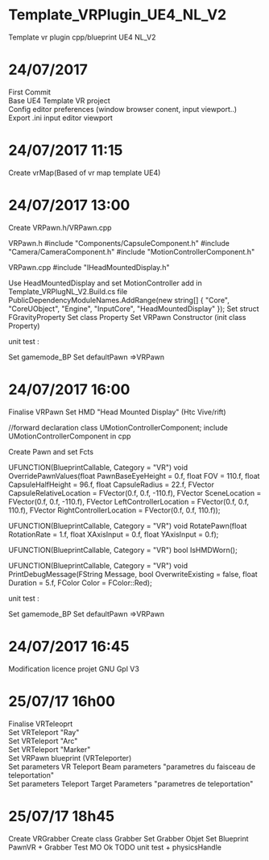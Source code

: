 # Template_VRPlugin_UE4_NL_V2
Template vr plugin cpp/blueprint UE4 NL_V2

# 24/07/2017<br/>
First Commit<br/>
Base UE4 Template VR project<br/>
Config editor preferences (window browser conent, input viewport..)<br/>
Export .ini input editor viewport<br/>

# 24/07/2017 11:15
Create vrMap(Based of vr map template UE4)


# 24/07/2017 13:00
Create VRPawn.h/VRPawn.cpp

VRPawn.h
#include "Components/CapsuleComponent.h"
#include "Camera/CameraComponent.h"
#include "MotionControllerComponent.h"

VRPawn.cpp
#include "IHeadMountedDisplay.h"

Use HeadMountedDisplay and set MotionController add in Template_VRPlugNL_V2.Build.cs file
 PublicDependencyModuleNames.AddRange(new string[] { "Core", "CoreUObject", "Engine", "InputCore", "HeadMountedDisplay" });
Set struct FGravityProperty
Set class Property
Set VRPawn Constructor (init class Property)

unit test :

Set gamemode_BP
Set defaultPawn =>VRPawn

# 24/07/2017 16:00
Finalise VRPawn
Set HMD "Head Mounted Display"
(Htc Vive/rift)

//forward declaration
class UMotionControllerComponent;
include UMotionControllerComponent in cpp

Create Pawn and set Fcts

UFUNCTION(BlueprintCallable, Category = "VR")
  void OverridePawnValues(float PawnBaseEyeHeight = 0.f, float FOV = 110.f, float CapsuleHalfHeight = 96.f, float CapsuleRadius = 22.f,
   FVector CapsuleRelativeLocation = FVector(0.f, 0.f, -110.f),
   FVector SceneLocation = FVector(0.f, 0.f, -110.f), FVector LeftControllerLocation = FVector(0.f, 0.f, 110.f),
   FVector RightControllerLocation = FVector(0.f, 0.f, 110.f));

UFUNCTION(BlueprintCallable, Category = "VR")
  void RotatePawn(float RotationRate = 1.f, float XAxisInput = 0.f, float YAxisInput = 0.f);

UFUNCTION(BlueprintCallable, Category = "VR")
  bool IsHMDWorn();

UFUNCTION(BlueprintCallable, Category = "VR")
  void PrintDebugMessage(FString Message, bool OverwriteExisting = false, float Duration = 5.f, FColor Color = FColor::Red);

unit test :

Set gamemode_BP
Set defaultPawn =>VRPawn

# 24/07/2017 16:45
Modification licence projet
GNU Gpl V3


# 25/07/17 16h00
Finalise VRTeleoprt<br/>
Set VRTeleport "Ray"<br/>
Set VRTeleport "Arc"<br/>
Set VRTeleport "Marker"<br/>
Set VRPawn blueprint (VRTeleporter)<br/>
Set parameters VR Teleport Beam parameters "parametres du faisceau de teleportation"<br/>
Set parameters Teleport Target Parameters "parametres de teleportation"<br/>

# 25/07/17 18h45
Create VRGrabber
Create class Grabber
Set Grabber Objet
Set Blueprint PawnVR + Grabber
Test MO Ok
TODO unit test + physicsHandle

